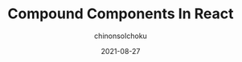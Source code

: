 ---
author: chinonsoIchoku
date: 2021-08-27
hidden: true
publisher: smashingmag
tags:
  - react
  - components
target_url: https://www.smashingmagazine.com/2021/08/compound-components-react/
title: Compound Components In React
---